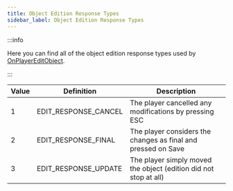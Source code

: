 ```yaml
---
title: Object Edition Response Types
sidebar_label: Object Edition Response Types
---
```


:::info

Here you can find all of the object edition response types used by [OnPlayerEditObject](../callbacks/OnPlayerEditObject).

:::

| Value | Definition           | Description                                                      |
| ----- | -------------------- | ---------------------------------------------------------------- |
| 1     | EDIT_RESPONSE_CANCEL | The player cancelled any modifications by pressing ESC           |
| 2     | EDIT_RESPONSE_FINAL  | The player considers the changes as final and pressed on Save    |
| 3     | EDIT_RESPONSE_UPDATE | The player simply moved the object (edition did not stop at all) |
